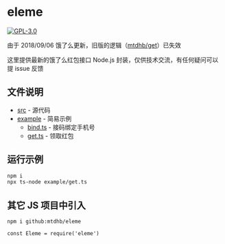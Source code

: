 # eleme

[![GPL-3.0](https://img.shields.io/badge/license-GPL--3.0-blue.svg)](LICENSE)

由于 2018/09/06 饿了么更新，旧版的逻辑（[mtdhb/get](https://github.com/mtdhb/get)）已失效

这里提供最新的饿了么红包接口 Node.js 封装，仅供技术交流，有任何疑问可以提 issue 反馈

## 文件说明

- [src](src) - 源代码
- [example](example) - 简易示例
  - [bind.ts](example/bind.ts) - 接码绑定手机号
  - [get.ts](example/get.ts) - 领取红包

## 运行示例

```bash
npm i
npx ts-node example/get.ts
```

## 其它 JS 项目中引入

```
npm i github:mtdhb/eleme
```

```
const Eleme = require('eleme')
```
